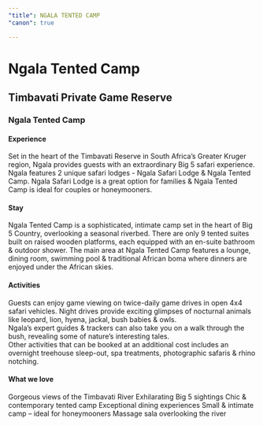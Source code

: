 ```yaml
---
"title": NGALA TENTED CAMP
"canon": true

---
```


# Ngala Tented Camp
## Timbavati Private Game Reserve
### Ngala Tented Camp

#### Experience
Set in the heart of the Timbavati Reserve in South Africa’s Greater Kruger region, Ngala provides guests with an extraordinary Big 5 safari experience.
Ngala features 2 unique safari lodges - Ngala Safari Lodge &amp; Ngala Tented Camp.  Ngala Safari Lodge is a great option for families &amp; Ngala Tented Camp is ideal for couples or honeymooners.

#### Stay
Ngala Tented Camp is a sophisticated, intimate camp set in the heart of Big 5 Country, overlooking a seasonal riverbed.  There are only 9 tented suites built on raised wooden platforms, each equipped with an en-suite bathroom &amp; outdoor shower.
The main area at Ngala Tented Camp features a lounge, dining room, swimming pool &amp; traditional African boma where dinners are enjoyed under the African skies.

#### Activities
Guests can enjoy game viewing on twice-daily game drives in open 4x4 safari vehicles.  Night drives provide exciting glimpses of nocturnal animals like leopard, lion, hyena, jackal, bush babies &amp; owls.  
Ngala’s expert guides &amp; trackers can also take you on a walk through the bush, revealing some of nature’s interesting tales.  
Other activities that can be booked at an additional cost includes an overnight treehouse sleep-out, spa treatments, photographic safaris &amp; rhino notching.


#### What we love
Gorgeous views of the Timbavati River
Exhilarating Big 5 sightings
Chic &amp; contemporary tented camp
Exceptional dining experiences
Small &amp; intimate camp – ideal for honeymooners
Massage sala overlooking the river